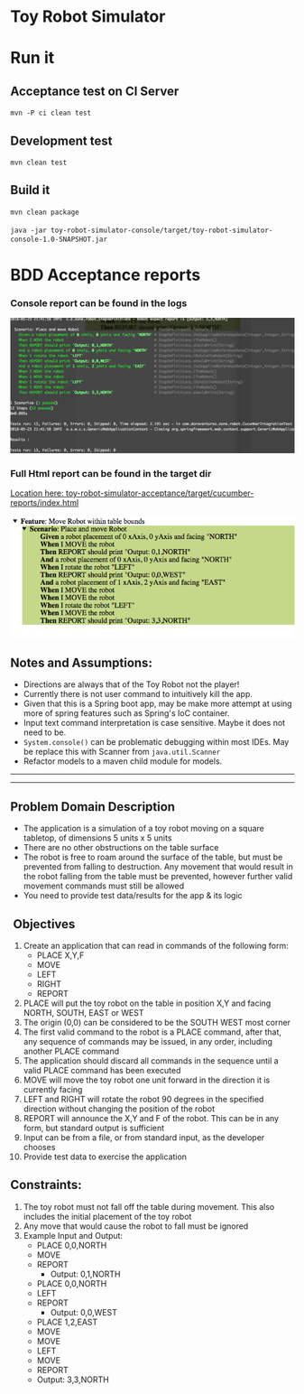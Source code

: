 # Toy Robot Simulator

# Run it

## Acceptance test on CI Server

    mvn -P ci clean test
    
## Development test

    mvn clean test
      
## Build it

    mvn clean package

    java -jar toy-robot-simulator-console/target/toy-robot-simulator-console-1.0-SNAPSHOT.jar


# BDD Acceptance reports

### Console report can be found in the logs

![Example Console Screenshot](bdd_pretty_console.png)

### Full Html report can be found in the target dir

[Location here: toy-robot-simulator-acceptance/target/cucumber-reports/index.html](toy-robot-simulator-acceptance/target/cucumber-reports/index.html)

![Example HTML Screenshot](bdd_pretty_html.png)


## Notes and Assumptions:

- Directions are always that of the Toy Robot not the player!
- Currently there is not user command to intuitively kill the app.
- Given that this is a Spring boot app, may be make more attempt at using more of spring features such as Spring's IoC container.
- Input text command interpretation is case sensitive.  Maybe it does not need to be. 
- `System.console()` can be problematic debugging within most IDEs. May be replace this with Scanner from `java.util.Scanner`
- Refactor models to a maven child module for models.
---

---


## Problem Domain Description

- The application is a simulation of a toy robot moving on a square tabletop, of dimensions 5 units x 5 units
- There are no other obstructions on the table surface
- The robot is free to roam around the surface of the table, but must be prevented from falling to destruction. Any movement that would result in the robot falling from the table must be prevented, however further valid movement commands must still be allowed
- You need to provide test data/results for the app & its logic


##  Objectives
1. Create an application that can read in commands of the following form:
    - PLACE X,Y,F
    - MOVE
    - LEFT
    - RIGHT
    - REPORT
1. PLACE will put the toy robot on the table in position X,Y and facing NORTH, SOUTH, EAST or WEST
1. The origin (0,0) can be considered to be the SOUTH WEST most corner
1. The first valid command to the robot is a PLACE command, after that, any sequence of commands may be issued, in any order, including another PLACE command
1. The application should discard all commands in the sequence until a valid PLACE command has been executed
1. MOVE will move the toy robot one unit forward in the direction it is currently facing
1. LEFT and RIGHT will rotate the robot 90 degrees in the specified direction without changing the position of the robot
1. REPORT will announce the X,Y and F of the robot. This can be in any form, but standard output is sufficient
1. Input can be from a file, or from standard input, as the developer chooses
1. Provide test data to exercise the application


## Constraints:

1. The toy robot must not fall off the table during movement. This also includes the initial placement of the toy robot
1. Any move that would cause the robot to fall must be ignored
1. Example Input and Output:
    - PLACE 0,0,NORTH
    - MOVE
    - REPORT
      - Output: 0,1,NORTH
    - PLACE 0,0,NORTH
    - LEFT
    - REPORT
      - Output: 0,0,WEST
    - PLACE 1,2,EAST
    - MOVE
    - MOVE
    - LEFT
    - MOVE
    - REPORT
    - Output: 3,3,NORTH
